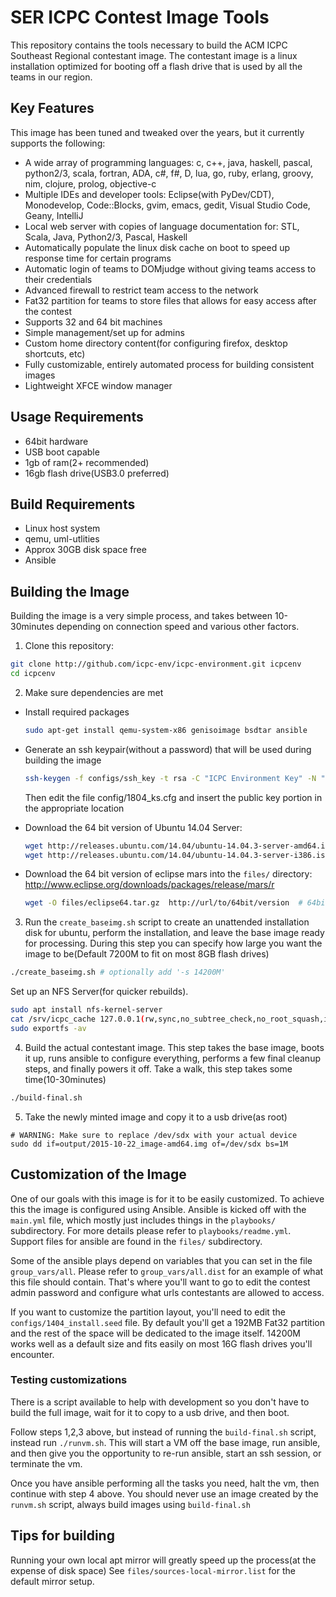 # SER ICPC Contest Image Tools

This repository contains the tools necessary to build the ACM ICPC Southeast Regional contestant image. The contestant image is a linux installation optimized for booting off a flash drive that is used by all the teams in our region.

## Key Features
This image has been tuned and tweaked over the years, but it currently supports the following:

* A wide array of programming languages: c, c++, java, haskell, pascal, python2/3, scala, fortran, ADA, c#, f#, D, lua, go, ruby, erlang, groovy, nim, clojure, prolog, objective-c
* Multiple IDEs and developer tools: Eclipse(with PyDev/CDT), Monodevelop, Code::Blocks, gvim, emacs, gedit, Visual Studio Code, Geany, IntelliJ
* Local web server with copies of language documentation for: STL, Scala, Java, Python2/3, Pascal, Haskell
* Automatically populate the linux disk cache on boot to speed up response time for certain programs
* Automatic login of teams to DOMjudge without giving teams access to their credentials
* Advanced firewall to restrict team access to the network
* Fat32 partition for teams to store files that allows for easy access after the contest
* Supports 32 and 64 bit machines
* Simple management/set up for admins
* Custom home directory content(for configuring firefox, desktop shortcuts, etc)
* Fully customizable, entirely automated process for building consistent images
* Lightweight XFCE window manager

## Usage Requirements
* 64bit hardware
* USB boot capable
* 1gb of ram(2+ recommended)
* 16gb flash drive(USB3.0 preferred)

## Build Requirements
* Linux host system
* qemu, uml-utlities
* Approx 30GB disk space free
* Ansible

## Building the Image
Building the image is a very simple process, and takes between 10-30minutes
depending on connection speed and various other factors.

1. Clone this repository:
```bash
git clone http://github.com/icpc-env/icpc-environment.git icpcenv
cd icpcenv
```

2. Make sure dependencies are met
  * Install required packages

    ```bash
    sudo apt-get install qemu-system-x86 genisoimage bsdtar ansible
    ```
  * Generate an ssh keypair(without a password) that will be used during building the image

    ```bash
    ssh-keygen -f configs/ssh_key -t rsa -C "ICPC Environment Key" -N ""
    ```

    Then edit the file config/1804_ks.cfg and insert the public key portion in the appropriate location

  * Download the 64 bit version of Ubuntu 14.04 Server:

    ```bash
    wget http://releases.ubuntu.com/14.04/ubuntu-14.04.3-server-amd64.iso # 64 bit
    wget http://releases.ubuntu.com/14.04/ubuntu-14.04.3-server-i386.iso  # 32 bit
    ```
  * Download the 64 bit version of eclipse mars into the `files/` directory:  
    http://www.eclipse.org/downloads/packages/release/mars/r

    ```bash
    wget -O files/eclipse64.tar.gz  http://url/to/64bit/version  # 64bit
    ```

3. Run the `create_baseimg.sh` script to create an unattended installation disk for ubuntu,
perform the installation, and leave the base image ready for processing. During this
step you can specify how large you want the image to be(Default 7200M to fit on most
8GB flash drives)
```bash
./create_baseimg.sh # optionally add '-s 14200M'
```

Set up an NFS Server(for quicker rebuilds).
```bash
sudo apt install nfs-kernel-server
cat /srv/icpc_cache 127.0.0.1(rw,sync,no_subtree_check,no_root_squash,insecure) | sudo tee -a /etc/exports
sudo exportfs -av
```

4. Build the actual contestant image. This step takes the base image, boots it up,
runs ansible to configure everything, performs a few final cleanup steps, and finally
powers it off. Take a walk, this step takes some time(10-30minutes)
```bash
./build-final.sh
```

5. Take the newly minted image and copy it to a usb drive(as root)
```
# WARNING: Make sure to replace /dev/sdx with your actual device
sudo dd if=output/2015-10-22_image-amd64.img of=/dev/sdx bs=1M
```

## Customization of the Image
One of our goals with this image is for it to be easily customized. To achieve this
the image is configured using Ansible. Ansible is kicked off with the `main.yml`
file, which mostly just includes things in the `playbooks/` subdirectory. For more
details please refer to `playbooks/readme.yml`. Support files for ansible are
found in the `files/` subdirectory.

Some of the ansible plays depend on variables that you can set in the file
`group_vars/all`. Please refer to `group_vars/all.dist` for an example of what
this file should contain. That's where you'll want to go to edit the contest
admin password and configure what urls contestants are allowed to access.

If you want to customize the partition layout, you'll need to edit the
`configs/1404_install.seed` file. By default you'll get a 192MB Fat32 partition
and the rest of the space will be dedicated to the image itself. 14200M works well
as a default size and fits easily on most 16G flash drives you'll encounter.

### Testing customizations
There is a script available to help with development so you don't have to build
the full image, wait for it to copy to a usb drive, and then boot.

Follow steps 1,2,3 above, but instead of running the `build-final.sh` script,
instead run `./runvm.sh`. This will start a VM off the base image, run ansible,
and then give you the opportunity to re-run ansible, start an ssh session, or
terminate the vm.

Once you have ansible performing all the tasks you need, halt the vm, then
continue with step 4 above. You should never use an image created by the
`runvm.sh` script, always build images using `build-final.sh`

## Tips for building
Running your own local apt mirror will greatly speed up the process(at the
expense of disk space)
See `files/sources-local-mirror.list` for the default mirror setup.
